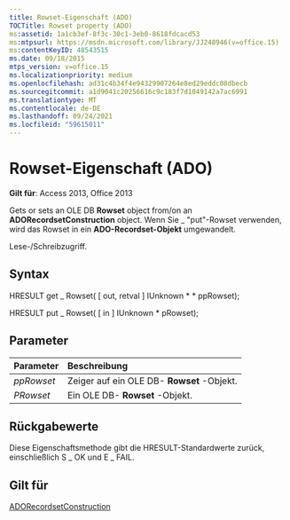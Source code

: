 ```yaml
---
title: Rowset-Eigenschaft (ADO)
TOCTitle: Rowset property (ADO)
ms:assetid: 1a1cb3ef-8f3c-30c1-3eb0-8618fdcacd53
ms:mtpsurl: https://msdn.microsoft.com/library/JJ248946(v=office.15)
ms:contentKeyID: 48543515
ms.date: 09/18/2015
mtps_version: v=office.15
ms.localizationpriority: medium
ms.openlocfilehash: ad31c4b34f4e94329907264e8ed29eddc08dbecb
ms.sourcegitcommit: a1d9041c20256616c9c183f7d1049142a7ac6991
ms.translationtype: MT
ms.contentlocale: de-DE
ms.lasthandoff: 09/24/2021
ms.locfileid: "59615011"
---
```

# <a name="rowset-property-ado"></a>Rowset-Eigenschaft (ADO)

**Gilt für**: Access 2013, Office 2013

Gets or sets an OLE DB **Rowset** object from/on an **ADORecordsetConstruction** object. Wenn Sie \_ "put"-Rowset verwenden, wird das Rowset in ein **ADO-Recordset-Objekt** umgewandelt.

Lese-/Schreibzugriff.

## <a name="syntax"></a>Syntax

HRESULT get \_ Rowset( \[ out, retval \] IUnknown \* \* ppRowset);

HRESULT put \_ Rowset( \[ in \] IUnknown \* pRowset);

## <a name="parameters"></a>Parameter

|Parameter|Beschreibung|
|:--------|:----------|
|*ppRowset* |Zeiger auf ein OLE DB- **Rowset** -Objekt.|
|*PRowset* |Ein OLE DB- **Rowset** -Objekt.|

## <a name="return-values"></a>Rückgabewerte

Diese Eigenschaftsmethode gibt die HRESULT-Standardwerte zurück, einschließlich S \_ OK und E \_ FAIL.

## <a name="applies-to"></a>Gilt für

[ADORecordsetConstruction](adorecordsetconstruction-interface-ado.md)

